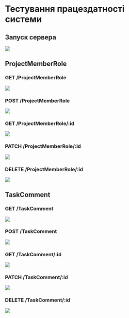 # Тестування працездатності системи

## Запуск сервера

![](media/start.jpeg)

## ProjectMemberRole

### GET /ProjectMemberRole

![](media/ProjectMemberRole/get/getAll.jpeg)

### POST /ProjectMemberRole

![](media/ProjectMemberRole/post/post.jpeg)

### GET /ProjectMemberRole/:id

![](media/ProjectMemberRole/get/getId.jpeg)

### PATCH /ProjectMemberRole/:id

![](media/ProjectMemberRole/patch/patch.jpeg)

### DELETE /ProjectMemberRole/:id

![](media/ProjectMemberRole/delete/delete.jpeg)

## TaskComment

### GET /TaskComment

![](media/TaskComment/get/getAll1.jpeg)

### POST /TaskComment

![](media/TaskComment/post/post.jpeg)

### GET /TaskComment/:id

![](media/TaskComment/get/getID.jpeg)

### PATCH /TaskComment/:id

![](media/TaskComment/patch/patch.jpeg)

### DELETE /TaskComment/:id

![](media/TaskComment/delete/delete.jpeg)